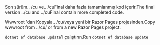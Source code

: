<span data-ttu-id="7bccc-101">Son sürüm.. /cu ve.. /cuFinal daha fazla tamamlanmış kod içerir.</span><span class="sxs-lookup"><span data-stu-id="7bccc-101">The final version ../cu and ../cuFinal contain more completed code.</span></span>

<span data-ttu-id="7bccc-102">Wwwroot 'dan Kopyala.. /cu/veya yeni bir Razor Pages projesinden.</span><span class="sxs-lookup"><span data-stu-id="7bccc-102">Copy wwwroot from ../cu/ or from a new Razor Pages project.</span></span>

<span data-ttu-id="7bccc-103">          `dotnet ef database update`'i çalıştırın.</span><span class="sxs-lookup"><span data-stu-id="7bccc-103">Run `dotnet ef database update`</span></span>
